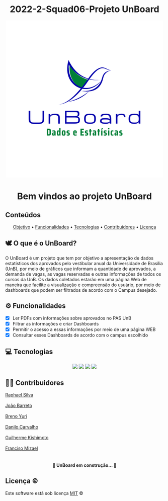 <div align="center">
  <h1>2022-2-Squad06-Projeto UnBoard</h3>
</div>

<div align="center">
  <center><img src="Imagens/Fly bird logo.png"></center>
</div>
<div align="center">
  <h1>Bem vindos ao projeto UnBoard</h3>
</div>

## Conteúdos
<p align="center">
 <a href="O que é O UnBoard?">Objetivo</a> •
 <a href="#Funcionalidades">Funcionalidades</a> •
 <a href="#tecnologias">Tecnologias</a> •
 <a href="#contribuidores">Contribuidores</a> •
 <a href="#licença">Licença</a>

</p>

## 🕊 O que é o UnBoard?
  O UnBoard é um projeto que tem por objetivo a apresentação de dados estatísticos dos aprovados pelo vestibular anual da Universidade de Brasília (UnB), por meio de gráficos que informam a quantidade de aprovados, a demanda de vagas, as vagas reservadas e outras informações de todos os cursos da UnB. Os dados coletados estarão em uma página Web de maneira que facilite a visualização e compreensão do usuário, por meio de dashboards que podem ser filtrados de acordo com o Campus desejado.




## ⚙️ Funcionalidades

- [x] Ler PDFs com informações sobre aprovados no PAS UnB
- [x] Filtrar as informações e criar Dashboards
- [x] Permitir o acesso a essas informações por meio de uma página WEB
- [x] Consultar esses Dashboards de acordo com o campus escolhido 

## 💻 Tecnologias
<div align="center">
<img src="https://img.shields.io/static/v1?label=React&message=JavaScript&color=61DAFB&style=for-the-badge&logo=react"/> 
<img src="https://img.shields.io/static/v1?label=Node.js&message=v12.22.9&color=339933&style=for-the-badge&logo=node.js"/>
<img src="https://img.shields.io/static/v1?label=Linux&message=Ubuntu&color=E95420&style=for-the-badge&logo=Ubuntu"/>
<img src="https://img.shields.io/static/v1?label=Visual Studio&message=Code&color=007ACC&style=for-the-badge&logo=Visual Studio Code"/>
</div>

 ## 👨‍💻 Contribuidores
  
  <a href="https://github.com/Raphides">Raphael Silva</a><br></br>
  <a href="https://github.com/JoaoBarreto03">João Barreto</a><br></br>
  <a href="https://github.com/YuriBre">Breno Yuri</a><br></br>
  <a href="https://github.com/Danilo-Carvalho-Antunes">Danilo Carvalho</a><br></br>
  <a href="https://github.com/guilhermeKishimoto">Guilherme Kishimoto</a><br></br>
  <a href="https://github.com/frmiza">Franciso Mizael</a><br></br>
  
  <h4 align="center"> 
	🚧  UnBoard em construção...  🚧
  </h4>
  
## Licença ©
Este software está sob licença [MIT](https://github.com/nhn/tui.editor/blob/master/LICENSE) ©


